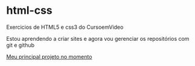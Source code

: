 # html-css
 Exercicios de HTML5 e css3 do CursoemVideo

 Estou aprendendo a criar sites e agora vou gerenciar os repositórios com git e github


<a href="https://eduardofhammes.github.io/projeto-android">Meu principal projeto no momento</a>